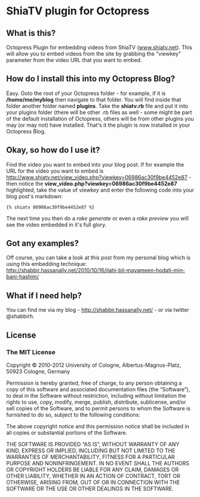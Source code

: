 ShiaTV plugin for Octopress
================

## What is this?
Octopress Plugin for embedding videos from ShiaTV (www.shiatv.net).  This will allow you to embed videos from the site by grabbing the "viewkey" parameter from the video URL that you want to embed.

## How do I install this into my Octopress Blog?
Easy.
Goto the root of your Octopress folder - for example, if it is **/home/me/myblog** then navigate to that folder.  You will find inside that folder another folder named **plugins**.  Take the **shiatv.rb** file and put it into your plugins folder (there will be other .rb files as well - some might be part of the default installation of Octopress, others will be from other plugins you may (or may not) have installed.
That's it the plugin is now installed in your Octopress Blog.

## Okay, so how do I use it?

Find the video you want to embed into your blog post.  If for example the URL for the video you want to embed is http://www.shiatv.net/view_video.php?viewkey=06986ac30f9be4452e87 - then notice the **view_video.php?viewkey=06986ac30f9be4452e87** highlighted, take the value of *viewkey* and enter the following code into your blog post's markdown:

```{% shiatv 06986ac30f9be4452e87 %}```

The next time you then do a *rake generate* or even a *rake preview* you will see the video embedded in it's full glory.

## Got any examples?
Off course, you can take a look at this post from my personal blog which is using this embedding technique:
http://shabbir.hassanally.net/2010/10/16/ilahi-bil-mayameen-hodati-min-bani-hashim/

## What if I need help?
You can find me via my blog - http://shabbir.hassanally.net/ - or via twitter @shabbirh.

## License

### The MIT License

Copyright © 2010-2012 University of Cologne, Albertus-Magnus-Platz, 50923 Cologne, Germany

Permission is hereby granted, free of charge, to any person obtaining a copy of this software and associated documentation files (the “Software”), to deal in the Software without restriction, including without limitation the rights to use, copy, modify, merge, publish, distribute, sublicense, and/or sell copies of the Software, and to permit persons to whom the Software is furnished to do so, subject to the following conditions:

The above copyright notice and this permission notice shall be included in all copies or substantial portions of the Software.

THE SOFTWARE IS PROVIDED “AS IS”, WITHOUT WARRANTY OF ANY KIND, EXPRESS OR IMPLIED, INCLUDING BUT NOT LIMITED TO THE WARRANTIES OF MERCHANTABILITY, FITNESS FOR A PARTICULAR PURPOSE AND NONINFRINGEMENT. IN NO EVENT SHALL THE AUTHORS OR COPYRIGHT HOLDERS BE LIABLE FOR ANY CLAIM, DAMAGES OR OTHER LIABILITY, WHETHER IN AN ACTION OF CONTRACT, TORT OR OTHERWISE, ARISING FROM, OUT OF OR IN CONNECTION WITH THE SOFTWARE OR THE USE OR OTHER DEALINGS IN THE SOFTWARE.

